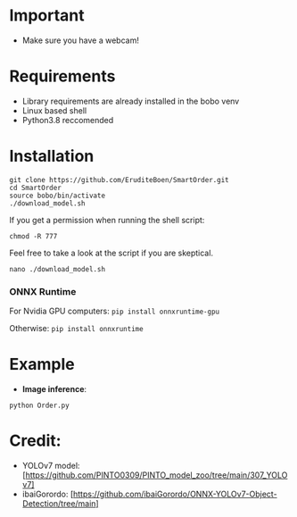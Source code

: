 # Important
- Make sure you have a webcam!
  
# Requirements

 * Library requirements are already installed in the bobo venv
 * Linux based shell
 * Python3.8 reccomended

# Installation
```shell
git clone https://github.com/EruditeBoen/SmartOrder.git
cd SmartOrder
source bobo/bin/activate
./download_model.sh
```
If you get a permission when running the shell script:
```shell
chmod -R 777
```
Feel free to take a look at the script if you are skeptical.
```shell
nano ./download_model.sh
```

### ONNX Runtime
For Nvidia GPU computers:
`pip install onnxruntime-gpu`

Otherwise:
`pip install onnxruntime`

# Example

 * **Image inference**:
 ```shell
 python Order.py
```

# Credit:
* YOLOv7 model: [https://github.com/PINTO0309/PINTO_model_zoo/tree/main/307_YOLOv7]
* ibaiGorordo: [https://github.com/ibaiGorordo/ONNX-YOLOv7-Object-Detection/tree/main]

